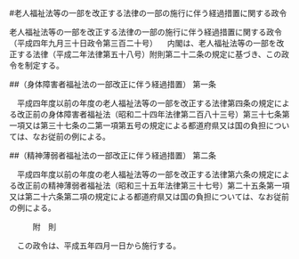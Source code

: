 #老人福祉法等の一部を改正する法律の一部の施行に伴う経過措置に関する政令



老人福祉法等の一部を改正する法律の一部の施行に伴う経過措置に関する政令
（平成四年九月三十日政令第三百二十号）
　内閣は、老人福祉法等の一部を改正する法律（平成二年法律第五十八号）附則第二十二条の規定に基づき、この政令を制定する。

##（身体障害者福祉法の一部改正に伴う経過措置）
第一条

　平成四年度以前の年度の老人福祉法等の一部を改正する法律第四条の規定による改正前の身体障害者福祉法（昭和二十四年法律第二百八十三号）第三十七条第一項又は第三十七条の二第一項第五号の規定による都道府県又は国の負担については、なお従前の例による。



##（精神薄弱者福祉法の一部改正に伴う経過措置）
第二条

　平成四年度以前の年度の老人福祉法等の一部を改正する法律第六条の規定による改正前の精神薄弱者福祉法（昭和三十五年法律第三十七号）第二十五条第一項又は第二十六条第二項の規定による都道府県又は国の負担については、なお従前の例による。




　　　附　則


　この政令は、平成五年四月一日から施行する。





